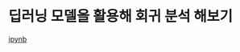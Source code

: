 # 딥러닝 모델을 활용해 회귀 분석 해보기
[ipynb](https://github.com/CharmStrange/Snippet/blob/main/Python/GrowTopia_DL.ipynb)
[](https://github.com/CharmStrange/Snippet/blob/main/Python/GrowTopia_DL.py)
